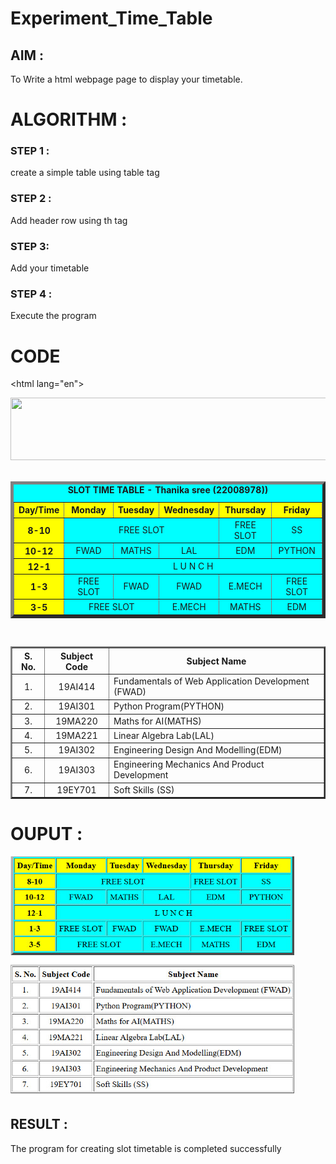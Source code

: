 # Experiment_Time_Table

## AIM :

To Write a html webpage page to display your timetable.

# ALGORITHM :

### STEP 1 :

create a simple table using table tag

### STEP 2 :

Add header row using th tag

### STEP 3:

Add your timetable

### STEP 4 :

Execute the program


# CODE
 <!DOCTYPE html>
<html lang="en">
<head>
<title>Slot Timetable</title>
</head>
<body>
<center>
<img src="/static/images/logo.png" height="100" width="540">
</center>
<br>
<table align="center" width="540" cellspacing="2" cellpadding="4" border="5" bgcolor="cyan">
<caption><b>SLOT TIME TABLE - Thanika sree (22008978))</b></caption>
<tr align="center">
<th bgcolor="yellow">Day/Time</th>
<th bgcolor="yellow">Monday</th>
<th bgcolor="yellow">Tuesday</th>
<th bgcolor="yellow">Wednesday</th>
<th bgcolor="yellow">Thursday</th>
<th bgcolor="yellow">Friday</th>
</tr>
<tr align="center">
<th bgcolor="yellow">8-10</th>
<td colspan="3">FREE SLOT</td>
<td>FREE SLOT</td>
<td>SS</td>
</tr>
<tr align="center">
<th bgcolor="yellow">10-12</th>
<td>FWAD</td>
<td> MATHS</td>
<td>LAL</td>
<td>EDM</td>
<td>PYTHON</td>
</tr>
<tr>
<th bgcolor="yellow">12-1</th>
<td colspan="5" align="center">L U N C H</td>
</tr>
<tr align="center">
<th bgcolor="yellow">1-3</th>
<td > FREE SLOT </td>
<td>FWAD</td>
<td>FWAD</td>
<td>E.MECH</td>
<td>FREE SLOT</td>
</tr>
<tr align="center">
<th bgcolor="yellow">3-5</th>
<td colspan="2"> FREE SLOT </td>
<td>E.MECH</td>
<td>MATHS</td>
<td>EDM</td>
</tr>
</table>
<br>
<table align="center" cellspacing="2" cellpadding="4" border="2">
<tr align="center">
<th>S. No.</th>
<th>Subject Code</th>
<th>Subject Name</th>
</tr>
<tr>
<td align="center">1.</td>
<td align="center">19AI414</td>
<td>Fundamentals of Web Application Development (FWAD)</td>
</tr>
<tr>
<td align="center">2.</td>
<td align="center">19AI301</td>
<td>Python Program(PYTHON)</td>
</tr>
<tr>
<td align="center">3.</td>
<td align="center">19MA220</td>
<td>Maths for AI(MATHS)</td>
</tr>
<tr>
<td align="center">4.</td>
<td align="center">19MA221</td>
<td>Linear Algebra Lab(LAL)</td>
</tr>
<tr>
<td align="center">5.</td>
<td align="center">19AI302</td>
<td>Engineering Design And Modelling(EDM)</td>
</tr>
<tr>
<td align="center">6.</td>
<td align="center">19AI303</td>
<td>Engineering Mechanics And Product Development</td>
</tr>
<tr>

<td align="center">7.</td>
<td align="center">19EY701</td>
<td>Soft Skills (SS)</td>
</tr>
</table>
</body>
</html>

# OUPUT : 

![](/time.png)

## RESULT :

The program for creating slot timetable is completed successfully
